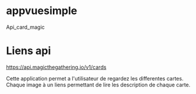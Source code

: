 # appvuesimple
 Api_card_magic

 # Liens api
 https://api.magicthegathering.io/v1/cards

 Cette application permet a l'utilisateur de regardez les differentes cartes.
 Chaque image à un liens permettant de lire les description de chaque carte.